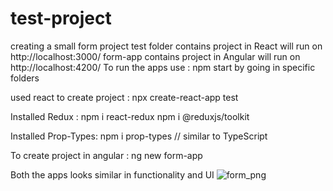 # test-project

creating a small form project
test folder contains project in React will run on http://localhost:3000/
form-app contains project in Angular will run on http://localhost:4200/
To run the apps use : npm start by going in specific folders

used react to create project :
npx create-react-app test

Installed Redux :
npm i react-redux
npm i @reduxjs/toolkit

Installed Prop-Types:
npm i prop-types
// similar to TypeScript

To create project in angular :
ng new form-app

Both the apps looks similar in functionality and UI
![form_png](https://github.com/user-attachments/assets/85054297-a801-4239-aade-5d2400542714)
